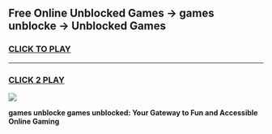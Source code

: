 
## Free Online Unblocked Games → games unblocke → Unblocked Games
<h3>
<a href="https://premium.freeplayer.one?title=games_unblocke&ref=21F">CLICK TO PLAY</a></h3>
<hr>

<h3>
<a href="https://premium.freeplayer.one?title=games_unblocke&ref=21F">CLICK 2 PLAY</a>
  
</h3>

<a href="https://premium.freeplayer.one?title=games_unblocke&ref=21F/"><img src="https://clearcache.store/games.png"></a>


**games unblocke games unblocked: Your Gateway to Fun and Accessible Online Gaming**
